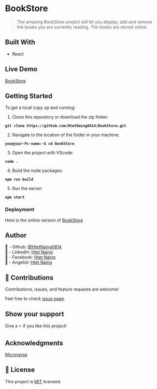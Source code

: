 # BookStore

> The amazing BookStore project will let you display, add and remove the books you are currently reading.
> The books are stored online.

## Built With

- React

## Live Demo

[BookStore](https://bookstore.netlify.app/)

## Getting Started

To get a local copy up and running:

1. Clone this repository or download the zip folder:

**`git clone https://github.com/HtetNaing0814/BookStore.git`**

2. Navigate to the location of the folder in your machine:

**`you@your-Pc-name:~$ cd BookStore`**

3. Open the project with VScode:

**`code .`**

4. Build the node packages:

**`npm run build`**

5. Run the server:

**`npm start`**

### Deployment

Here is the online version of [BookStore](https://bookstore.netlify.app/)

## Author

👤 - Github: [@HtetNaing0814](https://github.com/HtetNaing0814/)<br>
👤 - LinkedIn: [Htet Naing](https://www.linkedin.com/in/htetnaing0814/)<br>
👤 - Facebook: [Htet Naing](https://www.facebook.com/rexsoul1819)<br>
👤 - Angelist: [Htet Naing](https://angel.co/u/htet-naing-2)<br>



## 🤝 Contributions

Contributions, issues, and feature requests are welcome!

Feel free to check [issue page](https://github.com/HtetNaing0814/BookStore/issues).

## Show your support

Give a ⭐️ if you like this project!

## Acknowledgments

[Microverse](https://bit.ly/MicroverseTN)

## 📝 License

This project is [MIT](./MIT.md) licensed.
